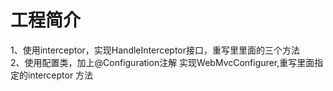 # 工程简介
1、使用interceptor，实现HandleInterceptor接口，重写里里面的三个方法\
2、使用配置类，加上@Configuration注解 实现WebMvcConfigurer,重写里面指定的interceptor
方法
